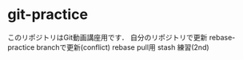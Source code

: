 # git-practice
このリポジトリはGit動画講座用です．
自分のリポジトリで更新
rebase-practice branchで更新(conflict)
rebase pull用
stash 練習(2nd)
